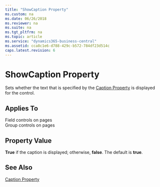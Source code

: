 ```yaml
---
title: "ShowCaption Property"
ms.custom: na
ms.date: 06/26/2018
ms.reviewer: na
ms.suite: na
ms.tgt_pltfrm: na
ms.topic: article
ms.service: "dynamics365-business-central"
ms.assetid: cca8c1e6-d788-429c-b572-784df23d514c
caps.latest.revision: 6
---
```


 

# ShowCaption Property
Sets whether the text that is specified by the [Caption Property](devenv-caption-property.md) is displayed for the control.  

## Applies To  
 Field controls on pages  
 Group controls on pages

## Property Value  
 **True** if the caption is displayed; otherwise, **false**. The default is **true**.  

## See Also  
 [Caption Property](devenv-caption-property.md)
